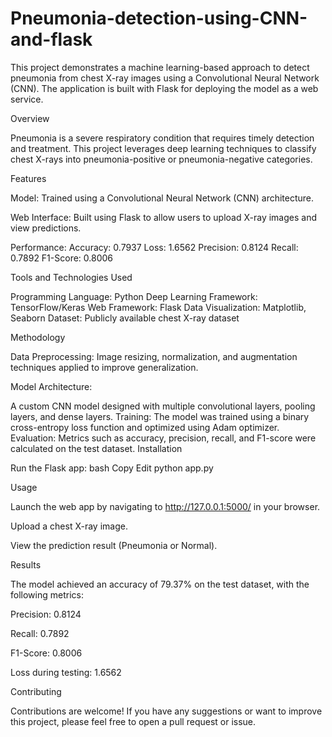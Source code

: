 # Pneumonia-detection-using-CNN-and-flask
This project demonstrates a machine learning-based approach to detect pneumonia from chest X-ray images using a Convolutional Neural Network (CNN). The application is built with Flask for deploying the model as a web service.

Overview

Pneumonia is a severe respiratory condition that requires timely detection and treatment. This project leverages deep learning techniques to classify chest X-rays into pneumonia-positive or pneumonia-negative categories.

Features

Model:
Trained using a Convolutional Neural Network (CNN) architecture.

Web Interface:
Built using Flask to allow users to upload X-ray images and view predictions.

Performance:
Accuracy: 0.7937
Loss: 1.6562
Precision: 0.8124
Recall: 0.7892
F1-Score: 0.8006

Tools and Technologies Used

Programming Language: Python
Deep Learning Framework: TensorFlow/Keras
Web Framework: Flask
Data Visualization: Matplotlib, Seaborn
Dataset: Publicly available chest X-ray dataset

Methodology

Data Preprocessing:
Image resizing, normalization, and augmentation techniques applied to improve generalization.

Model Architecture:

A custom CNN model designed with multiple convolutional layers, pooling layers, and dense layers.
Training:
The model was trained using a binary cross-entropy loss function and optimized using Adam optimizer.
Evaluation:
Metrics such as accuracy, precision, recall, and F1-score were calculated on the test dataset.
Installation
 
Run the Flask app:
bash
Copy
Edit
python app.py  

Usage

Launch the web app by navigating to http://127.0.0.1:5000/ in your browser.

Upload a chest X-ray image.

View the prediction result (Pneumonia or Normal).

Results

The model achieved an accuracy of 79.37% on the test dataset, with the following metrics:

Precision: 0.8124

Recall: 0.7892

F1-Score: 0.8006

Loss during testing: 1.6562

Contributing

Contributions are welcome! If you have any suggestions or want to improve this project, please feel free to open a pull request or issue.


